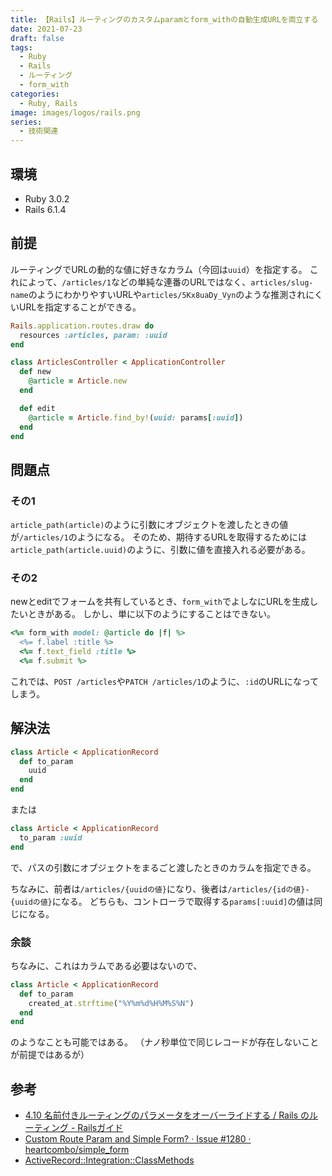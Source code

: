 ```yaml
---
title: 【Rails】ルーティングのカスタムparamとform_withの自動生成URLを両立する
date: 2021-07-23
draft: false
tags:
  - Ruby
  - Rails
  - ルーティング
  - form_with
categories:
  - Ruby, Rails
image: images/logos/rails.png
series:
  - 技術関連
---
```


## 環境

- Ruby 3.0.2
- Rails 6.1.4


## 前提

ルーティングでURLの動的な値に好きなカラム（今回は`uuid`）を指定する。
これによって、`/articles/1`などの単純な連番のURLではなく、`articles/slug-name`のようにわかりやすいURLや`articles/5Kx8uaDy_Vyn`のような推測されにくいURLを指定することができる。

```rb:routes.rb
Rails.application.routes.draw do
  resources :articles, param: :uuid
end
```

```rb:articles_controller.rb
class ArticlesController < ApplicationController
  def new
    @article = Article.new
  end

  def edit
    @article = Article.find_by!(uuid: params[:uuid])
  end
end
```

## 問題点

### その1

`article_path(article)`のように引数にオブジェクトを渡したときの値が`/articles/1`のようになる。
そのため、期待するURLを取得するためには`article_path(article.uuid)`のように、引数に値を直接入れる必要がある。

### その2

newとeditでフォームを共有しているとき、`form_with`でよしなにURLを生成したいときがある。
しかし、単に以下のようにすることはできない。

```rb:_form.html.erb..rb
<%= form_with model: @article do |f| %>
  <%= f.label :title %>
  <%= f.text_field :title %>
  <%= f.submit %>
```

これでは、`POST /articles`や`PATCH /articles/1`のように、`:id`のURLになってしまう。


## 解決法

```rb
class Article < ApplicationRecord
  def to_param
    uuid
  end
end
```

または

```rb
class Article < ApplicationRecord
  to_param :uuid
end
```

で、パスの引数にオブジェクトをまるごと渡したときのカラムを指定できる。

ちなみに、前者は`/articles/{uuidの値}`になり、後者は`/articles/{idの値}-{uuidの値}`になる。
どちらも、コントローラで取得する`params[:uuid]`の値は同じになる。


### 余談

ちなみに、これはカラムである必要はないので、

```rb
class Article < ApplicationRecord
  def to_param
    created_at.strftime("%Y%m%d%H%M%S%N")
  end
end
```

のようなことも可能ではある。
（ナノ秒単位で同じレコードが存在しないことが前提ではあるが）

## 参考

- [4.10 名前付きルーティングのパラメータをオーバーライドする / Rails のルーティング \- Railsガイド](https://railsguides.jp/routing.html#%E5%90%8D%E5%89%8D%E4%BB%98%E3%81%8D%E3%83%AB%E3%83%BC%E3%83%86%E3%82%A3%E3%83%B3%E3%82%B0%E3%81%AE%E3%83%91%E3%83%A9%E3%83%A1%E3%83%BC%E3%82%BF%E3%82%92%E3%82%AA%E3%83%BC%E3%83%90%E3%83%BC%E3%83%A9%E3%82%A4%E3%83%89%E3%81%99%E3%82%8B)
- [Custom Route Param and Simple Form? · Issue \#1280 · heartcombo/simple\_form](https://github.com/heartcombo/simple_form/issues/1280)
- [ActiveRecord::Integration::ClassMethods](https://api.rubyonrails.org/classes/ActiveRecord/Integration/ClassMethods.html#method-i-to_param)
